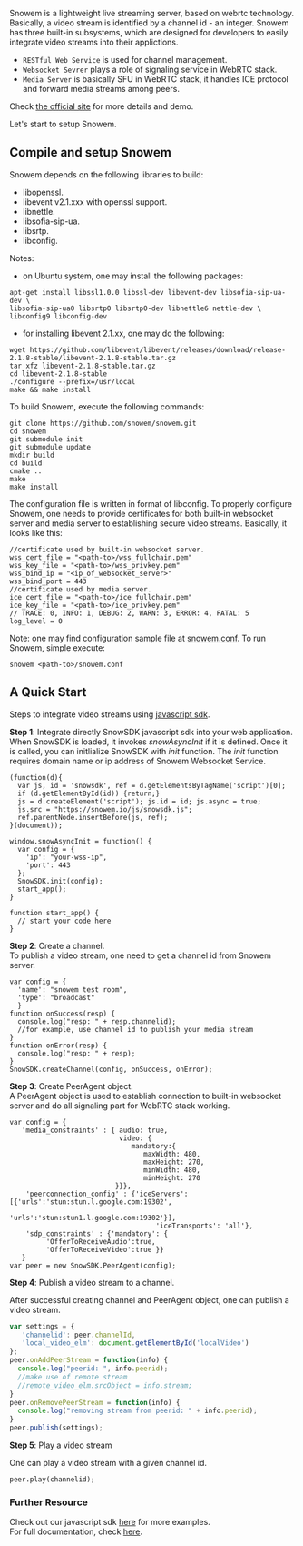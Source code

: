 Snowem is a lightweight live streaming server, based on webrtc technology. Basically, a video stream is identified by a channel id - an integer. Snowem has three built-in subsystems, which are designed for developers to easily integrate video streams into their applictions. 

 * `RESTful Web Service` is used for channel management.
 * `Websocket Sevrer` plays a role of signaling service in WebRTC stack.
 * `Media Server` is basically SFU in WebRTC stack, it handles ICE protocol and forward media streams among peers.

Check [the official site](https://snowem.io/) for more details and demo.

Let's start to setup Snowem.

## Compile and setup Snowem

Snowem depends on the following libraries to build:  

 * libopenssl.  
 * libevent v2.1.xxx with openssl support.  
 * libnettle.  
 * libsofia-sip-ua.  
 * libsrtp.  
 * libconfig.

Notes: 

 * on Ubuntu system, one may install the following packages:

```
apt-get install libssl1.0.0 libssl-dev libevent-dev libsofia-sip-ua-dev \
libsofia-sip-ua0 libsrtp0 libsrtp0-dev libnettle6 nettle-dev \
libconfig9 libconfig-dev
```
 
 * for installing libevent 2.1.xx, one may do the following:  
 
```
wget https://github.com/libevent/libevent/releases/download/release-2.1.8-stable/libevent-2.1.8-stable.tar.gz
tar xfz libevent-2.1.8-stable.tar.gz 
cd libevent-2.1.8-stable
./configure --prefix=/usr/local
make && make install
```

To build Snowem, execute the following commands: 

```
git clone https://github.com/snowem/snowem.git
cd snowem
git submodule init
git submodule update
mkdir build
cd build
cmake ..
make
make install
```

The configuration file is written in format of libconfig. To properly configure Snowem, one needs to provide certificates for both built-in websocket server and media server to establishing secure video streams. Basically, it looks like this:

```
//certificate used by built-in websocket server.
wss_cert_file = "<path-to>/wss_fullchain.pem"
wss_key_file = "<path-to>/wss_privkey.pem"
wss_bind_ip = "<ip_of_websocket_server>"
wss_bind_port = 443
//certificate used by media server.
ice_cert_file = "<path-to>/ice_fullchain.pem"
ice_key_file = "<path-to>/ice_privkey.pem"
// TRACE: 0, INFO: 1, DEBUG: 2, WARN: 3, ERROR: 4, FATAL: 5
log_level = 0
```

Note: one may find configuration sample file at [snowem.conf](https://github.com/snowem/snowem/blob/master/conf/snowem.conf). To run Snowem, simple execute:

```
snowem <path-to>/snowem.conf
```

## A Quick Start

Steps to integrate video streams using [javascript sdk](https://github.com/snowem/sdkjs).

**Step 1**: Integrate directly SnowSDK javascript sdk into your web application.    
When SnowSDK is loaded, it invokes _snowAsyncInit_ if it is defined. Once it is called, you can initlialize SnowSDK with _init_ function. The _init_ function requires domain name or ip address of Snowem Websocket Service.

```
(function(d){
  var js, id = 'snowsdk', ref = d.getElementsByTagName('script')[0];
  if (d.getElementById(id)) {return;}
  js = d.createElement('script'); js.id = id; js.async = true;
  js.src = "https://snowem.io/js/snowsdk.js";
  ref.parentNode.insertBefore(js, ref);
}(document));

window.snowAsyncInit = function() {
  var config = { 
    'ip': "your-wss-ip",
    'port': 443
  };  
  SnowSDK.init(config);
  start_app();
}

function start_app() {
  // start your code here
}
```

**Step 2**: Create a channel.  
To publish a video stream, one need to get a channel id from Snowem server. 

```
var config = { 
  'name': "snowem test room",
  'type': "broadcast"
  }   
function onSuccess(resp) {
  console.log("resp: " + resp.channelid);
  //for example, use channel id to publish your media stream
}
function onError(resp) {
  console.log("resp: " + resp);
}
SnowSDK.createChannel(config, onSuccess, onError);
```

**Step 3**: Create PeerAgent object.   
A PeerAgent object is used to establish connection to built-in websocket server and do all signaling part for WebRTC stack working.  

```
var config = { 
   'media_constraints' : { audio: true, 
                           video: {
                              mandatory:{
                                 maxWidth: 480,
                                 maxHeight: 270,
                                 minWidth: 480,
                                 minHeight: 270 
                          }}},
    'peerconnection_config' : {'iceServers':[{'urls':'stun:stun.l.google.com:19302',
                                                   'urls':'stun:stun1.l.google.com:19302'}],
                                    'iceTransports': 'all'},
    'sdp_constraints' : {'mandatory': {
         'OfferToReceiveAudio':true,
         'OfferToReceiveVideo':true }}
   }   
var peer = new SnowSDK.PeerAgent(config);
```

**Step 4**: Publish a video stream to a channel.   

After successful creating channel and PeerAgent object, one can publish a video stream.

``` javascript
var settings = { 
   'channelid': peer.channelId, 
   'local_video_elm': document.getElementById('localVideo')
};  
peer.onAddPeerStream = function(info) {
  console.log("peerid: ", info.peerid);
  //make use of remote stream
  //remote_video_elm.srcObject = info.stream;
}
peer.onRemovePeerStream = function(info) {
  console.log("removing stream from peerid: " + info.peerid);
}
peer.publish(settings);
```

**Step 5**: Play a video stream  

One can play a video stream with a given channel id.

```
peer.play(channelid);
```

### Further Resource

Check out our javascript sdk [here](https://github.com/snowem/sdkjs) for more examples.   
For full documentation, check [here](https://docs.snowem.io/).  

